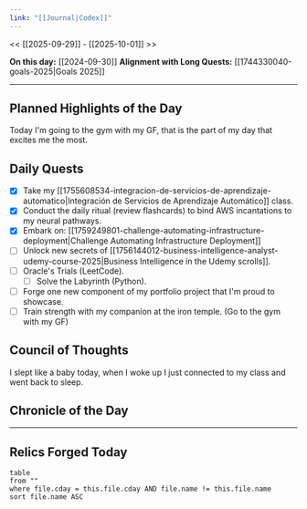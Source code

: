 ```yaml
---
link: "[[Journal|Codex]]"
---
```

<< [[2025-09-29]] - [[2025-10-01]] >>

**On this day:** [[2024-09-30]]
**Alignment with Long Quests:** [[1744330040-goals-2025|Goals 2025]]

---
## Planned Highlights of the Day
Today I'm going to the gym with my GF, that is the part of my day that excites me the most.

## Daily Quests
- [x] Take my [[1755608534-integracion-de-servicios-de-aprendizaje-automatico|Integración de Servicios de Aprendizaje Automático]] class.
- [x] Conduct the daily ritual (review flashcards) to bind AWS incantations to my neural pathways.
- [x] Embark on: [[1759249801-challenge-automating-infrastructure-deployment|Challenge Automating Infrastructure Deployment]]
- [ ] Unlock new secrets of [[1756144012-business-intelligence-analyst-udemy-course-2025|Business Intelligence in the Udemy scrolls]].
- [ ] Oracle's Trials (LeetCode).
	- [ ] Solve the Labyrinth (Python).
- [ ] Forge one new component of my portfolio project that I'm proud to showcase.
- [ ] Train strength with my companion at the iron temple. (Go to the gym with my GF)

## Council of Thoughts
I slept like a baby today, when I woke up I just connected to my class and went back to sleep.

## Chronicle of the Day


---
## Relics Forged Today
```dataview
table
from ""
where file.cday = this.file.cday AND file.name != this.file.name
sort file.name ASC
```

